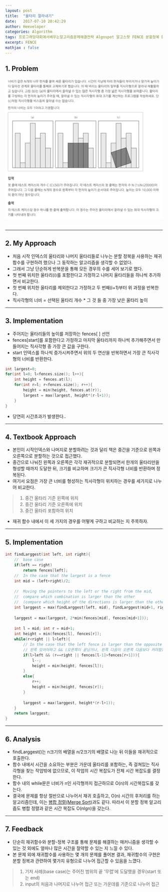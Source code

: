 ```yaml
---
layout: post
title:  "울타리 잘라내기"
date:   2017-07-10 20:42:29
author: Heeveloper
categories: Algorithm
tags: 프로그래밍대회에서배우는알고리즘문제해결전략 Algospot 알고스팟 FENCE 분할정복 DivedeandConquer
excerpt: FENCE
mathjax : false
---
```


## 1. Problem
![screenshot](/img/fence_problem.png)
<br>
<br>

---
## 2. My Approach
* 처음 시작 인덱스의 울타리와 나머지 울타리들로 나누는 분할 정복을 사용하는 재귀함수를 구현하려 했으나 그 동작하는 알고리즘을 생각할 수 없었다.
* 그래서 그냥 단순하게 반복문을 통해 모든 경우의 수를 세어 보기로 했다.
* 첫 번째 위치한 울타리(i)를 포함한다고 가정하고 나머지 울타리들을 하나씩 추가하면서 비교한다.
* 첫 번째 위치한 울타리를 제외한다고 가정하고 두 번째(i+1)부터 위 과정을 반복한다.
* 직사각형의 너비 = 선택된 울타리 개수 * 그 것 들 중 가장 낮은 울타리 높이


---
## 3. Implementation
* 주어지는 울타리들의 높이를 저장하는 fences[ ] 선언
* fences[start]를 포함한다고 가정하고 마지막 울타리까지 하나씩 추가해주면서 만들어지는 직사각형 중 가장 큰 값을 구한다.
* start 인덱스를 하나씩 증가시켜주면서 위의 두 연산을 반복하면서 가장 큰 직사각형의 너비를 반환한다.

~~~c++
int largest=0;
for(int l=0; l<fences.size(); l++){
    int height = fences.at(l);
    for(int r=l; r<fences.size(); r++){
        height = min(height, fences.at(r));
        largest = max(largest, height*(r-l+1));
    }
}
~~~
* 당연히 시간초과가 발생한다..

---
## 4. Textbook Approach
* 본인이 시작인덱스와 나머지로 분할하려는 것과 달리 책은 중간을 기준으로 왼쪽과 오른쪽으로 분할하는 것으로 접근했다.
* 중간으로 나눠진 왼쪽과 오른쪽은 각각 재귀적으로 분할되면서 한개의 울타리만을 형성할 때까지 도달한 뒤, 크기를 비교하며 크기가 큰 직사각형 너비를 반환하며 정복된다.
* 여기서 요점은 가장 큰 너비를 형성하는 직사각형이 위치하는 경우를 세가지로 나누어 비교한다.
>1. 중간 울타리 기준 왼쪽에 위치
>2. 중간 울타리 기준 오른쪽에 위치
>3. 중간 울타리 포함하여 위치
* 재귀 함수 내에서 이 세 가지의 경우를 어떻게 구하고 비교하는 지 주목하자.

---
## 5. Implementation
~~~c++
int findLarggest(int left, int right){
    //  base case
    if(left == right)
        return fences[left];
    //  In the case that the largest is a fence
    int mid = (left+right)/2;

    //  Moving the pointers to the left or the right from the mid,
    //  compare which combination is larger than the other
    //  (compare which height of the directions is larger than the other)
    int larggest = max(findLarggest(left, mid), findLarggest(mid+1, right));

    larggest = max(larggest, 2*min(fences[mid], fences[mid+1]));

    int l = mid; int r = mid+1;
    int height = min(fences[l], fences[r]);
    while(r<right || l>left){
        // In the case that the left fence is larger than the opposite one
        // 왼쪽 있어야하고 && (오른쪽이 끝났거나, 왼쪽 다음이 오른쪽 다음보다 커야함)
        if(l>left && (r==right || fences[l-1]>fences[r+1])){
            l--;
            height = min(height, fences[l]);
        }
        else{
            r++;
            height = min(height, fences[r]);
        }

        larggest = max(larggest, height*(r-l+1));
    }
    return larggest;
}
~~~


---
## 6. Analysis
* findLarggest()는 n크기의 배열을 n/2크기의 배열로 나눈 뒤 이들을 재귀적으로 호출한다.
* 함수 내에서 시간을 소요하는 부분은 가운데 울타리를 포함하는, 즉 걸쳐있는 직사각형을 찾는 작업밖에 없으므로, 이 작업의 시간 복잡도가 전체 시간 복잡도를 결정한다.
* 함수 내의 while문은 너비가 n인 사각형까지 접근하므로 O(n)의 시간복잡도를 갖는다.
* 결국에 문제를 항상 절반으로 나누어서 재귀 호출하고, O(n) 시간의 후처리를 하는 알고리즘인데, 이는 [병합 정렬(Merge Sort)](https://ko.wikipedia.org/wiki/%ED%95%A9%EB%B3%91_%EC%A0%95%EB%A0%AC)과도 같다. 따라서 이 분할 정복 알고리즘도 병합 정렬과 같은 시간 복잡도 O(nlgn)을 갖는다.

---
## 7. Feedback
* 단순히 재귀함수와 분할-정복 구조를 통해 문제를 해결하는 매커니즘을 생각할 수 있는 것 외에도 얼마나 많은 시간을 절약할 수 있는 지 느낄 수 있다.
* 본 문제 외에 재귀함수를 사용하는 몇 개의 문제를 풀어본 결과, 재귀함수의 구현은 분할 정복과 관련하여 몇가지 유형으로 나누어 접근할 수 있음을 느꼈다.
>1. 기저 사례(base case)는 주어진 범위의 끝 '무렵'에 도달했을 경우(start 또는 end)
>2. input의 처음과 나머지로 나누어 접근 또는 가운데를 기준으로 나누어 접근
